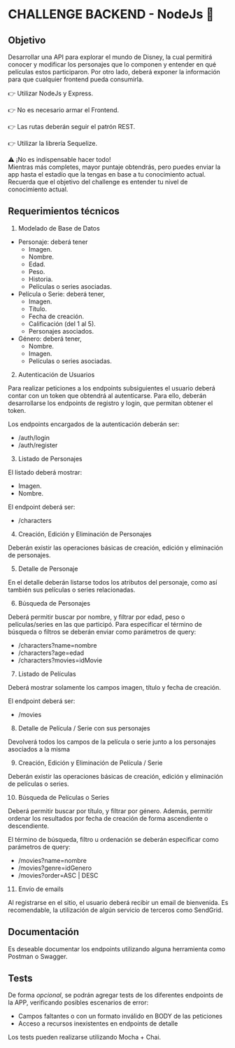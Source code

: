 # CHALLENGE BACKEND - NodeJs 🚀

## Objetivo

Desarrollar una API para explorar el mundo de Disney, la cual permitirá conocer y modificar los
personajes que lo componen y entender en qué películas estos participaron. Por otro lado, deberá
exponer la información para que cualquier frontend pueda consumirla.

👉 Utilizar NodeJs y Express.

👉 No es necesario armar el Frontend.

👉 Las rutas deberán seguir el patrón REST.

👉 Utilizar la librería Sequelize.

⚠️ ¡No es indispensable hacer todo!<br>
Mientras más completes, mayor puntaje obtendrás, pero puedes enviar la app hasta el estadío que la
tengas en base a tu conocimiento actual. Recuerda que el objetivo del challenge es entender tu nivel
de conocimiento actual.

## Requerimientos técnicos

1. Modelado de Base de Datos

- Personaje: deberá tener
  - Imagen.
  - Nombre.
  - Edad.
  - Peso.
  - Historia.
  - Películas o series asociadas.
- Película o Serie: deberá tener,
  - Imagen.
  - Título.
  - Fecha de creación.
  - Calificación (del 1 al 5).
  - Personajes asociados.
- Género: deberá tener,
  - Nombre.
  - Imagen.
  - Películas o series asociadas.

2. Autenticación de Usuarios

Para realizar peticiones a los endpoints subsiguientes el usuario deberá contar con un token que
obtendrá al autenticarse. Para ello, deberán desarrollarse los endpoints de registro y login, que
permitan obtener el token.

Los endpoints encargados de la autenticación deberán ser:

- /auth/login
- /auth/register

3. Listado de Personajes

El listado deberá mostrar:

- Imagen.
- Nombre.

El endpoint deberá ser:

- /characters

4. Creación, Edición y Eliminación de Personajes

Deberán existir las operaciones básicas de creación, edición y eliminación de personajes.

5. Detalle de Personaje

En el detalle deberán listarse todos los atributos del personaje, como así también sus películas o
series relacionadas.

6. Búsqueda de Personajes

Deberá permitir buscar por nombre, y filtrar por edad, peso o películas/series en las que participó.
Para especificar el término de búsqueda o filtros se deberán enviar como parámetros de query:

- /characters?name=nombre
- /characters?age=edad
- /characters?movies=idMovie

7. Listado de Películas

Deberá mostrar solamente los campos imagen, título y fecha de creación.

El endpoint deberá ser:

- /movies

8. Detalle de Película / Serie con sus personajes

Devolverá todos los campos de la película o serie junto a los personajes asociados a la misma

9. Creación, Edición y Eliminación de Película / Serie

Deberán existir las operaciones básicas de creación, edición y eliminación de películas o series.

10. Búsqueda de Películas o Series

Deberá permitir buscar por título, y filtrar por género. Además, permitir ordenar los resultados
por fecha de creación de forma ascendiente o descendiente.

El término de búsqueda, filtro u ordenación se deberán especificar como parámetros de query:

- /movies?name=nombre
- /movies?genre=idGenero
- /movies?order=ASC | DESC

11. Envío de emails

Al registrarse en el sitio, el usuario deberá recibir un email de bienvenida. Es recomendable, la
utilización de algún servicio de terceros como SendGrid.

## Documentación

Es deseable documentar los endpoints utilizando alguna herramienta como Postman o Swagger.

## Tests

De forma _opcional_, se podrán agregar tests de los diferentes endpoints de la APP, verificando
posibles escenarios de error:

- Campos faltantes o con un formato inválido en BODY de las peticiones
- Acceso a recursos inexistentes en endpoints de detalle

Los tests pueden realizarse utilizando Mocha + Chai.

